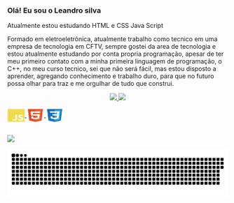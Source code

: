 ### Olá! Eu sou o Leandro silva

Atualmente estou estudando HTML e CSS 
Java Script

Formado em eletroeletrônica, atualmente trabalho como tecnico em uma empresa de tecnologia em CFTV, sempre gostei da area de tecnologia e estou atualmente estudando por conta propria programação, apesar de ter meu primeiro contato com a minha primeira linguagem de programação, o C++, no meu curso tecnico, sei que não será fácil, mas estou disposto a aprender, agregando conhecimento e trabalho duro, para que no futuro possa olhar para traz e me orgulhar de tudo que construi. 

<div align="center">
  <a href="https://github.com/LeandroJSilva1989">
  <img height="180em" src="https://github-readme-stats.vercel.app/api?username=LeandroJSilva1989&show_icons=true&theme=dracula&include_all_commits=true&count_private=true"/>
  <img height="180em" src="https://github-readme-stats.vercel.app/api/top-langs/?username=LeandroJSilva1989&layout=compact&langs_count=7&theme=dracula"/>
</div>

<div style="display: inline_block"><br>
  <img align="center" alt="Leandro-Js" height="30" width="40" src="https://raw.githubusercontent.com/devicons/devicon/master/icons/javascript/javascript-plain.svg">
  <img align="center" alt="Leandro-HTML" height="30" width="40" src="https://raw.githubusercontent.com/devicons/devicon/master/icons/html5/html5-original.svg">
  <img align="center" alt="Leandro-CSS" height="30" width="40" src="https://raw.githubusercontent.com/devicons/devicon/master/icons/css3/css3-original.svg">
</div>
  
  ##
  
<div> 
  <a href="https://www.linkedin.com/in/leandro-jos%C3%A9-da-silva-6a988012b/" target="_blank"><img src="https://img.shields.io/badge/-LinkedIn-%230077B5?style=for-the-badge&logo=linkedin&logoColor=white" target="_blank"></a> 
 
  ![Snake animation](https://github.com/LeandroJSilva1989/LeandroJSilva1989/blob/output/github-contribution-grid-snake.svg)
 
</div>
